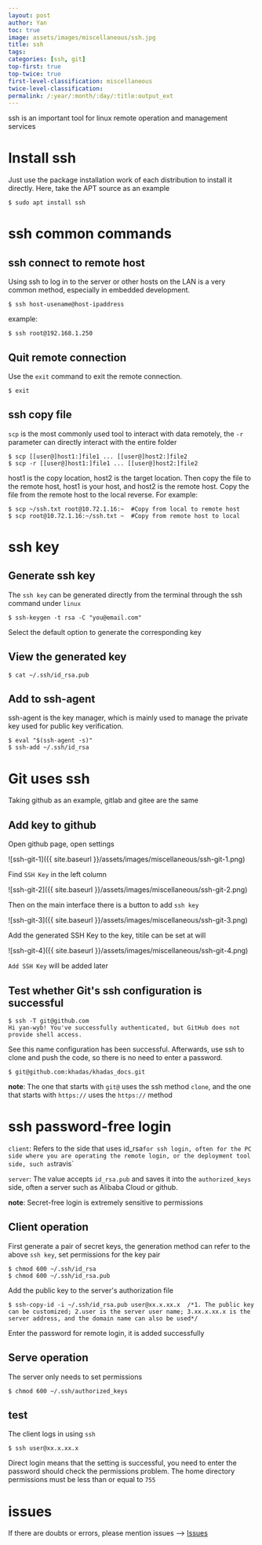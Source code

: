 ```yaml
---
layout: post
author: Yan 
toc: true
image: assets/images/miscellaneous/ssh.jpg 
title: ssh
tags:
categories: [ssh, git]
top-first: true
top-twice: true
first-level-classification: miscellaneous
twice-level-classification:
permalink: /:year/:month/:day/:title:output_ext
---
```


ssh is an important tool for linux remote operation and management services

# Install ssh

Just use the package installation work of each distribution to install it directly. Here, take the APT source as an example

```shell
$ sudo apt install ssh
```

# ssh common commands

## ssh connect to remote host

Using ssh to log in to the server or other hosts on the LAN is a very common method, especially in embedded development.

```shell
$ ssh host-usename@host-ipaddress
```

example:

```shell
$ ssh root@192.168.1.250
```

## Quit remote connection

Use the `exit` command to exit the remote connection.

```shell
$ exit
```

## ssh copy file

`scp` is the most commonly used tool to interact with data remotely, the `-r` parameter can directly interact with the entire folder

```shell
$ scp [[user@]host1:]file1 ... [[user@]host2:]file2
$ scp -r [[user@]host1:]file1 ... [[user@]host2:]file2

```

host1 is the copy location, host2 is the target location. Then copy the file to the remote host, host1 is your host, and host2 is the remote host. Copy the file from the remote host to the local reverse. For example:

```shell
$ scp ~/ssh.txt root@10.72.1.16:~  #Copy from local to remote host
$ scp root@10.72.1.16:~/ssh.txt ~  #Copy from remote host to local
```



# ssh key

## Generate ssh key

The `ssh key` can be generated directly from the terminal through the ssh command under `linux`

```shell
$ ssh-keygen -t rsa -C "you@email.com"
```

Select the default option to generate the corresponding key

## View the generated key

```shell
$ cat ~/.ssh/id_rsa.pub
```

## Add to ssh-agent

ssh-agent is the key manager, which is mainly used to manage the private key used for public key verification.

```shell
$ eval "$(ssh-agent -s)"
$ ssh-add ~/.ssh/id_rsa
```


# Git uses ssh

Taking github as an example, gitlab and gitee are the same

## Add key to github

Open github page, open settings

![ssh-git-1]({{ site.baseurl }}/assets/images/miscellaneous/ssh-git-1.png)

Find `SSH Key` in the left column

![ssh-git-2]({{ site.baseurl }}/assets/images/miscellaneous/ssh-git-2.png)

Then on the main interface there is a button to add `ssh key`

![ssh-git-3]({{ site.baseurl }}/assets/images/miscellaneous/ssh-git-3.png)

Add the generated SSH Key to the key, titile can be set at will

![ssh-git-4]({{ site.baseurl }}/assets/images/miscellaneous/ssh-git-4.png)

`Add SSH Key` will be added later

## Test whether Git's ssh configuration is successful

```shell
$ ssh -T git@github.com
Hi yan-wyb! You've successfully authenticated, but GitHub does not provide shell access.
```

See this name configuration has been successful.
Afterwards, use ssh to clone and push the code, so there is no need to enter a password.

```shell
$ git@github.com:khadas/khadas_docs.git
```

**note**: The one that starts with `git@` uses the ssh method `clone`, and the one that starts with `https://` uses the `https://` method


# ssh password-free login

`client`: Refers to the side that uses id_rsa` for ssh login, often for the PC side where you are operating the remote login, or the deployment tool side, such as `travis`

`server`: The value accepts `id_rsa.pub` and saves it into the `authorized_keys` side, often a server such as Alibaba Cloud or github.

**note**: Secret-free login is extremely sensitive to permissions

## Client operation

First generate a pair of secret keys, the generation method can refer to the above `ssh key`, set permissions for the key pair

```shell
$ chmod 600 ~/.ssh/id_rsa
$ chmod 600 ~/.ssh/id_rsa.pub
```

Add the public key to the server's authorization file

```shell
$ ssh-copy-id -i ~/.ssh/id_rsa.pub user@xx.x.xx.x  /*1. The public key can be customized; 2.user is the server user name; 3.xx.x.xx.x is the server address, and the domain name can also be used*/
```


Enter the password for remote login, it is added successfully

## Serve operation

The server only needs to set permissions

```shell
$ chmod 600 ~/.ssh/authorized_keys
```

## test

The client logs in using `ssh`

```
$ ssh user@xx.x.xx.x
```

Direct login means that the setting is successful, you need to enter the password should check the permissions problem. The home directory permissions must be less than or equal to `755`

# issues

If there are doubts or errors, please mention issues --> [Issues](https://github.com/yan-wyb/issues/issues)


